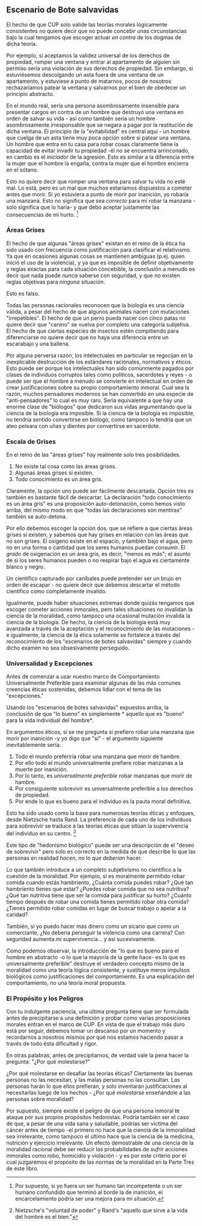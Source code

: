 ## Escenario de Bote salvavidas

El hecho de que CUP solo valide las teorías morales lógicamente consistentes no quiere decir que no puede concebir unas circunstancias bajo la cual tengamos que escoger actuar *en contra* de los dogmas de dicha teoría.

Por ejemplo, si aceptamos la validez universal de los derechos de propiedad, romper una ventana y entrar al apartamento de alguien sin permiso sería una violación de sus derechos de propiedad. Sin embargo, si estuviésemos descolgando un asta fuera de una ventana de un apartamento, y estuviese a punto de matarnos, pocos de nosotros rechazaríamos patear la ventana y salvarnos por el bien de obedecer un principio abstracto.

En el mundo real, sería una persona asombrosamente insensible para presentar cargos en contra de un hombre que destruyó una ventana en orden de salvar su vida - así como también sería un hombre asombrosamente irresponsable que se negara a pagar por la restitución de dicha ventana. El principio de la "evitabilidad" es central aquí - un hombre que cuelga de un asta tiene muy poca opción sobre si patear una ventana. Un hombre que entra en tu casa para robar cosas claramente tiene la capacidad de evitar invadir tu propiedad -él no se encuentra arrinconado, en cambio es el *iniciador* de la agresión. Esto es similar a la diferencia entre la mujer que el hombre la engaña, contra la mujer que el hombre encierra en el sótano.

Esto no quiere decir que romper una ventana para salvar tu vida no esté mal. Lo está, pero es un mal que muchos estaríamos dispuestos a cometer antes que morir. Si yo estuviera a punto de morir por inanición, yo robaría una manzana. Esto no significa que sea *correcto* para mí robar la manzana -solo significa que lo haría- y que debo aceptar justamente las consecuencias de mi hurto. [^10]

### Áreas Grises

El hecho de que algunas "áreas grises" existan en el reino de la ética ha sido usado con frecuencia como justificación para clasificar el relativismo. Ya que en ocasiones algunas cosas se mantienen ambiguas (p.ej. quien inició el uso de la violencia), y ya que es imposible de definir objetivamente y reglas exactas para cada situación concebible, la conclusión a menudo es decir que nada puede *nunca* saberse con seguridad, y que no existen reglas objetivas para *ninguna* situación.

Esto es falso.

Todas las personas racionales reconocen que la biología es una ciencia válida, a pesar del hecho de que algunos animales nacen con mutaciones "irrepetibles". El hecho de que un perro pueda nacer con cinco patas no quiere decir que "canino" se vuelva por completo una categoría subjetiva. El hecho de que ciertas especies de insectos estén compitiendo para diferenciarse no quiere decir que no haya una diferencia entre un escarabajo y una ballena.

Por alguna perversa razón, los intelectuales en particular se regocijan en la inexplicable destrucción de los estándares racionales, normativos y éticos. Esto puede ser porque los intelectuales han sido comúnmente pagados por clases de individuos corruptos tales como políticos, sacerdotes y reyes - o puede ser que el hombre a menudo se convierte en intelectual en orden de crear justificaciones sobre su propio comportamiento inmoral. Cual sea la razón, muchos pensadores modernos se han convertido en una especie de "anti-pensadores" lo cual es muy raro. Sería equivalente a que hay una enorme clase de "biólogos" que dedicaron sus vidas argumentando que la ciencia de la biología era imposible. Si la ciencia de la biología es imposible, no tendría sentido convertirse en biólogo, como tampoco lo tendría que un ateo peleara con uñas y dientes por convertirse en sacerdote.

### Escala de Grises

En el reino de las "áreas grises" hay realmente solo tres posibilidades.

1. No existe tal cosa como las áreas grises.
2. Algunas áreas grises sí existen.
3. Todo conocimiento es un área gris.

Claramente, la opción uno puede ser fácilmente descartada. Opción tres es también es bastante fácil de descartar. La declaración "todo conocimiento es un área gris" es una proposición auto-detonación, como hemos visto arriba, del mismo modo en que "todas las declaraciones son mentiras" también se auto-detona.

Por ello debemos escoger la opción dos, que se refiere a que ciertas áreas grises sí existen, y sabemos que hay grises en relación con las áreas que no son grises. El oxigeno existe en el espacio, y también bajo el agua, pero no en una forma o cantidad que los seres humanos puedan consumir. El *grado* de oxigenación es un área gris, es decir, "menos es más"; el asunto de si los seres humanos pueden o no respirar bajo el agua es ciertamente blanco y negro.

Un científico capturado por caníbales puede pretender ser un brujo en orden de escapar - no quiere decir que debemos descartar el método científico como completamente invalido.

Igualmente, puede haber situaciones extremas donde quizás tengamos que escoger cometer acciones inmorales, pero tales situaciones no invalidan la ciencia de la moralidad, como tampoco una ocasional mutación invalida la ciencia de la biología. De hecho, la ciencia de la biología está muy avanzada a través de la aceptación y el reconocimiento de las mutaciones -e igualmente, la ciencia de la ética solamente se fortalece a través del reconocimiento de los "escenarios de botes salvavidas" siempre y cuando dicho examen no sea obsesivamente perseguido.

### Universalidad y Excepciones

Antes de comenzar a usar nuestro marco de Comportamiento Universalmente Preferible para examinar algunas de las más comunes creencias éticas sostenidas, debemos lidiar con el tema de las "excepciones."

Usando los "escenarios de botes salvavidas" expuestos arriba, la conclusión de que "lo bueno" es simplemente * aquello que es "bueno" para la vida individual del hombre*.

En argumentos éticos, si se me pregunta si prefiero robar una manzana que morir por inanición -y yo digo que "sí" - el argumento siguiente inevitablemente sería:

1. Todo el mundo preferiría robar una manzana que morir de hambre.
2. Por ello todo el mundo universalmente prefiere robar manzanas a la muerte por inanición.
3. Por lo tanto, es *universalmente preferible* robar manzanas que morir de hambre.
4. Por consiguiente sobrevivir es universalmente preferible a los derechos de propiedad.
5. Por ende lo que es bueno para el individuo es la pauta moral definitiva.

Esto ha sido usado como la base para numerosas teorías éticas y enfoques, desde Nietzsche hasta Rand. La preferencia de cada uno de los individuos para sobrevivir se traduce a las teorías éticas que sitúan la supervivencia del individuo en su centro. [^11]

Este tipo de "hedonismo biológico" puede ser una descripción de el "deseo de sobrevivir" pero solo es correcto en la medida de que describe lo que las personas en realidad *hacen*, no lo que *deberían* hacer.

Lo que también introduce a un completo subjetivismo no científico a la cuestión de la moralidad. Por ejemplo, si es moralmente permitido robar comida cuando estás hambriento, ¿Cuánta comida puedes robar? ¿Qué tan hambriento tienes que estar? ¿Puedes robar comida que no sea nutritiva? ¿Qué tan nutritiva tiene que ser la comida para justificar su hurto? ¿Cuánto tiempo después de robar una comida tienes permitido robar otra comida? ¿Tienes permitido robar comidas en lugar de buscar trabajo o apelar a la caridad?

También, si yo puedo hacer más dinero como un sicario que como un comerciante, ¿No debería perseguir la violencia como una carrera? Con seguridad aumenta *mi* supervivencia... y así sucesivamente.

Como podemos observar, la introducción de "lo que es bueno para el hombre en abstracto -o lo que la mayoría de la gente hace- es lo que es universalmente preferible" destruye el verdadero concepto mismo de la moralidad como una teoría lógica consistente, y sustituye meros impulsos biológicos como justificaciones del comportamiento. Es una explicación del comportamiento, no una teoría moral propuesta.

### El Propósito y los Peligros

Con tu indulgente paciencia, una última pregunta tiene que ser formulada antes de precipitarse a una definición y probar como varias proposiciones morales entran en el marco de CUP. En vista de que el trabajo más duro está por seguir, debemos tomar un descanso por un momento y recordarnos a nosotros mismos por qué nos estamos haciendo pasar a través de todo ésta dificultad y rigor.

En otras palabras, antes de precipitarnos, de verdad vale la pena hacer la pregunta: "¿Por qué molestarse?"

¿Por qué molestarse en desafiar las teorías éticas? Ciertamente las buenas personas no las necesitan, y las malas personas no las consultan. Las personas harán lo que ellos prefieran, y solo inventarán justificaciones al necesitarlas luego de los hechos - ¿Por qué *molestarse* enseñándole a las personas sobre moralidad?

Por supuesto, siempre existe el peligro de que una persona inmoral te ataque por sus propios propósitos hedonistas. Podría también ser el caso de que, a pesar de una vida sana y saludable, podrías ser victima del cáncer antes de tiempo -el primero no hace que la ciencia de la inmoralidad sea irrelevante, como tampoco el último hace que la ciencia de la medicina, nutrición y ejercicio irrelevante. Un efecto demostrable de una ciencia de la moralidad racional debe ser reducir las probabilidades de *sufrir* acciones inmorales como robo, homicidio y violación - y es por este criterio por el cual juzgaremos el propósito de las normas de la moralidad en la Parte Tres de este libro.

[^10]: Por supuesto, si yo fuera un ser humano tan incompetente o un ser humano confundido que terminó al borde la de inanición, el encarcelamiento podría ser una mejora para mi situación.

[^11]: Nietzsche's "voluntad de poder" y Rand's "aquello que sirve a la vida del hombre es el bien."